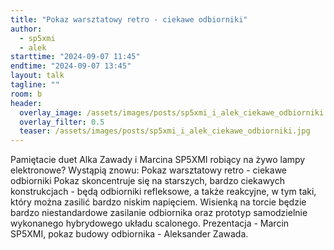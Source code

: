 ```yaml
---
title: "Pokaz warsztatowy retro - ciekawe odbiorniki"
author: 
  - sp5xmi
  - alek
starttime: "2024-09-07 11:45"
endtime: "2024-09-07 13:45"
layout: talk
tagline: ""
room: b
header:
  overlay_image: /assets/images/posts/sp5xmi_i_alek_ciekawe_odbiorniki.jpg
  overlay_filter: 0.5
  teaser: /assets/images/posts/sp5xmi_i_alek_ciekawe_odbiorniki.jpg
---
```


Pamiętacie duet Alka Zawady i Marcina SP5XMI robiący na żywo lampy elektronowe?
Wystąpią znowu:
Pokaz warsztatowy retro - ciekawe odbiorniki
Pokaz skoncentruje się na starszych, bardzo ciekawych konstrukcjach - będą odbiorniki refleksowe, a także reakcyjne, w tym taki, który można zasilić bardzo niskim napięciem. Wisienką na torcie będzie bardzo niestandardowe zasilanie odbiornika oraz prototyp samodzielnie wykonanego hybrydowego układu scalonego.
Prezentacja - Marcin SP5XMI, pokaz budowy odbiornika - Aleksander Zawada.